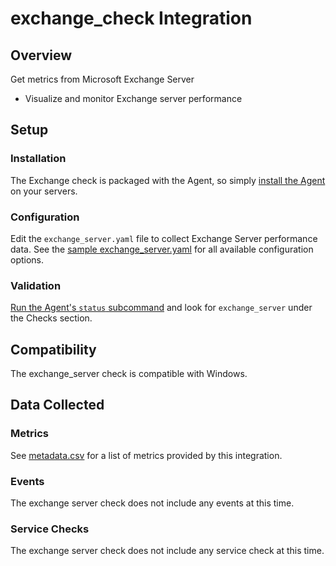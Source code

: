 # exchange_check Integration

## Overview

Get metrics from Microsoft Exchange Server

* Visualize and monitor Exchange server performance

## Setup
### Installation

The Exchange check is packaged with the Agent, so simply [install the Agent](https://app.datadoghq.com/account/settings#agent) on your servers.

### Configuration

Edit the `exchange_server.yaml` file to collect Exchange Server performance data. See the [sample exchange_server.yaml](https://github.com/DataDog/integrations-core/blob/master/exchange_server/conf.yaml.example) for all available configuration options.

### Validation

[Run the Agent's `status` subcommand](https://docs.datadoghq.com/agent/faq/agent-commands/#agent-status-and-information) and look for `exchange_server` under the Checks section.

## Compatibility

The exchange_server check is compatible with Windows.

## Data Collected
### Metrics
See [metadata.csv](https://github.com/DataDog/integrations-core/blob/master/exchange_server/metadata.csv) for a list of metrics provided by this integration.

### Events
The exchange server check does not include any events at this time.

### Service Checks
The exchange server check does not include any service check at this time.
